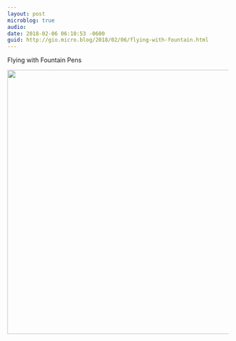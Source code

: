 ```yaml
---
layout: post
microblog: true
audio: 
date: 2018-02-06 06:10:53 -0600
guid: http://gio.micro.blog/2018/02/06/flying-with-fountain.html
---
```

Flying with Fountain Pens

<img src="http://microblog.stevegio.net/uploads/2018/cbb9a229db.jpg" width="600" height="600" />
